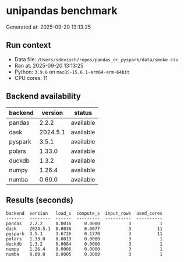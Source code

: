 # unipandas benchmark

Generated at: 2025-09-20 13:13:25

## Run context
- Data file: `/Users/sdevisch/repos/pandas_or_pyspark/data/smoke.csv`
- Ran at: 2025-09-20 13:13:25
- Python: `3.9.6` on `macOS-15.6.1-arm64-arm-64bit`
- CPU cores: 11

## Backend availability

| backend | version | status |
|---|---|---|
| pandas | 2.2.2 | available |
| dask | 2024.5.1 | available |
| pyspark | 3.5.1 | available |
| polars | 1.33.0 | available |
| duckdb | 1.3.2 | available |
| numpy | 1.26.4 | available |
| numba | 0.60.0 | available |

## Results (seconds)

```text
backend  version   load_s  compute_s  input_rows  used_cores
-------  --------  ------  ---------  ----------  ----------
pandas   2.2.2     0.0016     0.0000           3           1
dask     2024.5.1  0.0036     0.0077           3          11
pyspark  3.5.1     3.6726     0.1770           3          11
polars   1.33.0    0.0019     0.0000           3           1
duckdb   1.3.2     0.0084     0.0000           3           1
numpy    1.26.4    0.0006     0.0000           3           1
numba    0.60.0    0.0005     0.0000           3           1
```
